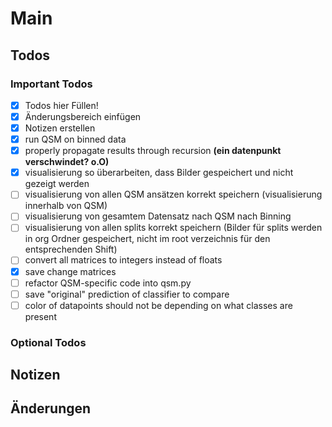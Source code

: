 # Main

## Todos

### Important Todos
* [x] Todos hier Füllen!
* [x] Änderungsbereich einfügen
* [x] Notizen erstellen
* [x] run QSM on binned data
* [x] properly propagate results through recursion __(ein datenpunkt verschwindet? o.O)__
* [x] visualisierung so überarbeiten, dass Bilder gespeichert und nicht gezeigt werden
* [ ] visualisierung von allen QSM ansätzen korrekt speichern (visualisierung innerhalb
von QSM)
* [ ] visualisierung von gesamtem Datensatz nach QSM nach Binning
* [ ] visualisierung von allen splits korrekt speichern (Bilder für splits werden in 
  org Ordner gespeichert, nicht im root verzeichnis für den entsprechenden Shift)
* [ ] convert all matrices to integers instead of floats 
* [x] save change matrices
* [ ] refactor QSM-specific code into qsm.py
* [ ] save "original" prediction of classifier to compare
* [ ] color of datapoints should not be depending on what classes are present

### Optional Todos


## Notizen



## Änderungen

